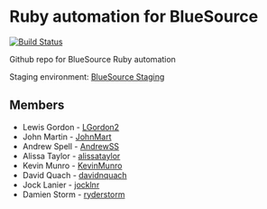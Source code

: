 # Ruby automation for BlueSource

[![Build Status](https://travis-ci.org/Orasi/ruby-automation-bs.svg?branch=master)](https://travis-ci.org/Orasi/ruby-automation-bs)

Github repo for BlueSource Ruby automation

Staging environment: [BlueSource Staging](http://bluesourcestaging.herokuapp.com/)

## Members
* Lewis Gordon - [LGordon2](https://github.com/LGordon2)
* John Martin - [JohnMart](https://github.com/JohnMart)
* Andrew Spell - [AndrewSS](https://github.com/AndrewSS)
* Alissa Taylor - [alissataylor](https://github.com/alissataylor)
* Kevin Munro - [KevinMunro](https://github.com/KevinMunro)
* David Quach - [davidnquach](https://github.com/davidnquach)
* Jock Lanier - [jocklnr](https://github.com/Jocklnr)
* Damien Storm - [ryderstorm](https://github.com/ryderstorm)
